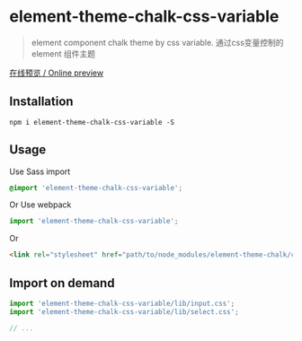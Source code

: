 # element-theme-chalk-css-variable
> element component chalk theme by css variable.
> 通过css变量控制的 element 组件主题


[在线预览 / Online preview](https://mars-ou1991.github.io/theme-chalk-css-variable/)



## Installation
```shell
npm i element-theme-chalk-css-variable -S
```

## Usage

Use Sass import
```css
@import 'element-theme-chalk-css-variable';
```

Or Use webpack
```javascript
import 'element-theme-chalk-css-variable';
```

Or
```html
<link rel="stylesheet" href="path/to/node_modules/element-theme-chalk/css-variable/lib/index.css">
```

##  Import on demand
```javascript
import 'element-theme-chalk-css-variable/lib/input.css';
import 'element-theme-chalk-css-variable/lib/select.css';

// ...
```
